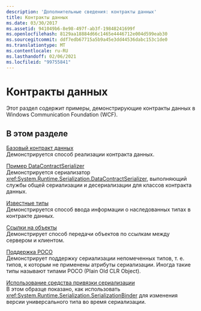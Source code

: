 ```yaml
---
description: 'Дополнительные сведения: контракты данных'
title: Контракты данных
ms.date: 03/30/2017
ms.assetid: 941049b6-8e98-497f-ab3f-19848241699f
ms.openlocfilehash: 8129aa18884d66c1465e4446712e004d599eab30
ms.sourcegitcommit: ddf7edb67715a5b9a45e3dd44536dabc153c1de0
ms.translationtype: MT
ms.contentlocale: ru-RU
ms.lasthandoff: 02/06/2021
ms.locfileid: "99755841"
---
```

# <a name="data-contracts"></a>Контракты данных

Этот раздел содержит примеры, демонстрирующие контракты данных в Windows Communication Foundation (WCF).  
  
## <a name="in-this-section"></a>В этом разделе  

 [Базовый контракт данных](basic-data-contract.md)  
 Демонстрируется способ реализации контракта данных.  
  
 [Пример DataContractSerializer](datacontractserializer-sample.md)  
 Демонстрируется сериализатор <xref:System.Runtime.Serialization.DataContractSerializer>, выполняющий службы общей сериализации и десериализации для классов контракта данных.  
  
 [Известные типы](known-types.md)  
 Демонстрируется способ ввода информации о наследованных типах в контракте данных.  
  
 [Ссылки на объекты](object-references.md)  
 Демонстрирует способ передачи объектов по ссылкам между сервером и клиентом.  
  
 [Поддержка POCO](poco-support.md)  
 Демонстрирует поддержку сериализации непомеченных типов, т. е. типов, к которым не применены атрибуты сериализации. Иногда такие типы называют типами POCO (Plain Old CLR Object).  
  
 [Использование средства привязки сериализации](usage-of-serialization-binder.md)  
 В этом образце показано, как использовать <xref:System.Runtime.Serialization.SerializationBinder> для изменения версии универсального типа во время сериализации.
